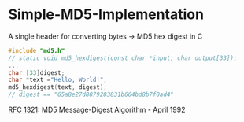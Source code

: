 # Simple-MD5-Implementation
A single header for converting bytes -> MD5 hex digest in C

``` C
#include "md5.h"
// static void md5_hexdigest(const char *input, char output[33]);
...
char [33]digest;
char *text ="Hello, World!";
md5_hexdigest(text, digest);
// digest == "65a8e27d8879283831b664bd8b7f0ad4"
```
[RFC 1321](https://www.rfc-editor.org/rfc/rfc1321): MD5 Message-Digest Algorithm - April 1992
